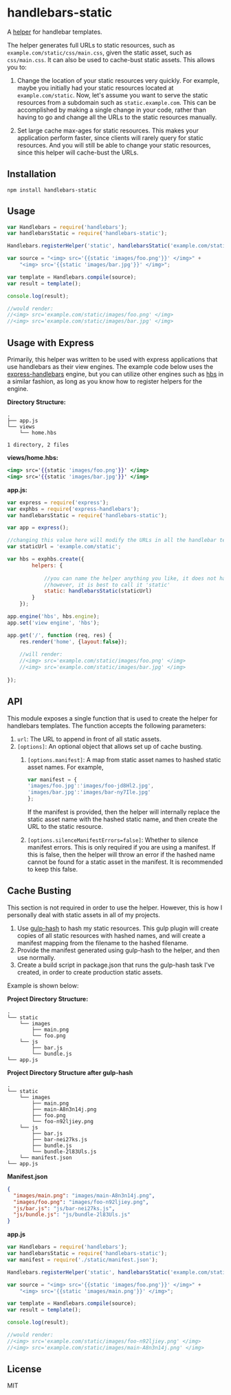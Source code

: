 # handlebars-static

A [helper](http://handlebarsjs.com/#helpers) for handlebar templates.

The helper generates full URLs to static resources,
such as `example.com/static/css/main.css`, given the static asset,
such as `css/main.css`. It can also be used to cache-bust static assets. This allows you to:

1. Change the location of your static resources very quickly. For example, maybe you initially
had your static resources located at `example.com/static`. Now, let's assume you want
to serve the static resources from a subdomain such as `static.example.com`. This can be
accomplished by making a single change in your code, rather than having to go and
change all the URLs to the static resources manually.

2. Set large cache max-ages for static resources. This makes your application perform
faster, since clients will rarely query for static resources. And you will still be able
to change your static resources, since this helper will cache-bust the URLs.

## Installation

    npm install handlebars-static

## Usage

```javascript
var Handlebars = require('handlebars');
var handlebarsStatic = require('handlebars-static');

Handlebars.registerHelper('static', handlebarsStatic('example.com/static'));

var source = "<img> src='{{static 'images/foo.png'}}' </img>" +
    "<img> src='{{static 'images/bar.jpg'}}' </img>";

var template = Handlebars.compile(source);
var result = template();

console.log(result);

//would render:
//<img> src='example.com/static/images/foo.png' </img>
//<img> src='example.com/static/images/bar.jpg' </img>
```

## Usage with Express

Primarily, this helper was written to be used with express applications that use
handlebars as their view engines. The example code below uses the
[express-handlebars](https://www.npmjs.com/package/express-handlebars) engine,
but you can utilize other engines such as [hbs](https://www.npmjs.com/package/hbs) in a similar
fashion, as long as you know how to register helpers for the engine.

**Directory Structure:**

```
.
├── app.js
└── views
    └── home.hbs

1 directory, 2 files
```

**views/home.hbs:**

```handlebars
<img> src='{{static 'images/foo.png'}}' </img>
<img> src='{{static 'images/bar.jpg'}}' </img>
```

**app.js:**

```javascript
var express = require('express');
var exphbs = require('express-handlebars');
var handlebarsStatic = require('handlebars-static');

var app = express();

//changing this value here will modify the URLs in all the handlebar templates
var staticUrl = 'example.com/static';

var hbs = exphbs.create({
        helpers: {
            
            //you can name the helper anything you like, it does not have to be 'static'.
            //however, it is best to call it 'static'
            static: handlebarsStatic(staticUrl)
        }
    });

app.engine('hbs', hbs.engine);
app.set('view engine', 'hbs');

app.get('/', function (req, res) {
    res.render('home', {layout:false});
    
    //will render:
    //<img> src='example.com/static/images/foo.png' </img>
    //<img> src='example.com/static/images/bar.jpg' </img>
    
});

```

## API

This module exposes a single function that
is used to create the helper for handlebars templates.
The function accepts the following parameters:

1. `url`: The URL to append in front of all static assets.
2. `[options]`: An optional object that allows set up of cache busting.
    1. `[options.manifest]`: A map from static asset names to hashed static asset names.
    For example, 
    
        ```javascript
        var manifest = {
        'images/foo.jpg':'images/foo-jd8Hl2.jpg',
        'images/bar.jpg':'images/bar-ny7Ile.jpg'
        };
        ```
        If the manifest is provided, then the helper will internally
        replace the static asset name with the hashed static name,
        and then create the URL to the static resource.
     2. `[options.silenceManifestErrors=false]`: Whether to silence manifest
     errors. This is only required if you are using a manifest. If this is false,
     then the helper will throw an error if the hashed name cannot
     be found for a static asset in the manifest. It is recommended to keep this false.

## Cache Busting

This section is not required in order to use the helper. However, this is how I personally
deal with static assets in all of my projects.

1. Use [gulp-hash](https://www.npmjs.com/package/gulp-hash) to hash my static resources. This gulp
 plugin will create copies of all static resources with hashed names, and will create a manifest
 mapping from the filename to the hashed filename.
2. Provide the manifest generated using gulp-hash to the helper, and then use normally.
3. Create a build script in package.json that runs the gulp-hash task I've created, in order
to create production static assets.

Example is shown below:

**Project Directory Structure:**

```
.
└── static
    └── images
        ├── main.png
        └── foo.png
    └── js
        ├── bar.js
        └── bundle.js
└── app.js
```

**Project Directory Structure after gulp-hash**

```
.
└── static
    └── images
        ├── main.png
        ├── main-A8n3n14j.png
        ├── foo.png
        └── foo-n92ljiey.png
    └── js
        ├── bar.js
        ├── bar-nei27ks.js
        ├── bundle.js
        └── bundle-2l83Uls.js
    └── manifest.json
└── app.js
```

**Manifest.json**

```json
{
  "images/main.png": "images/main-A8n3n14j.png",
  "images/foo.png": "images/foo-n92ljiey.png",
  "js/bar.js": "js/bar-nei27ks.js",
  "js/bundle.js": "js/bundle-2l83Uls.js"
}
```

**app.js**

```javascript
var Handlebars = require('handlebars');
var handlebarsStatic = require('handlebars-static');
var manifest = require('./static/manifest.json');

Handlebars.registerHelper('static', handlebarsStatic('example.com/static', {manifest:manifest}));

var source = "<img> src='{{static 'images/foo.png'}}' </img>" +
    "<img> src='{{static 'images/main.png'}}' </img>";

var template = Handlebars.compile(source);
var result = template();

console.log(result);

//would render:
//<img> src='example.com/static/images/foo-n92ljiey.png' </img>
//<img> src='example.com/static/images/main-A8n3n14j.png' </img>
```

## License

MIT